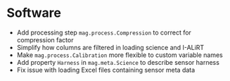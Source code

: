 # Software

- Add processing step `mag.process.Compression` to correct for compression factor
- Simplify how columns are filtered in loading science and I-ALiRT
- Make `mag.process.Calibration` more flexible to custom variable names
- Add property `Harness` in `mag.meta.Science` to describe sensor harness
- Fix issue with loading Excel files containing sensor meta data

